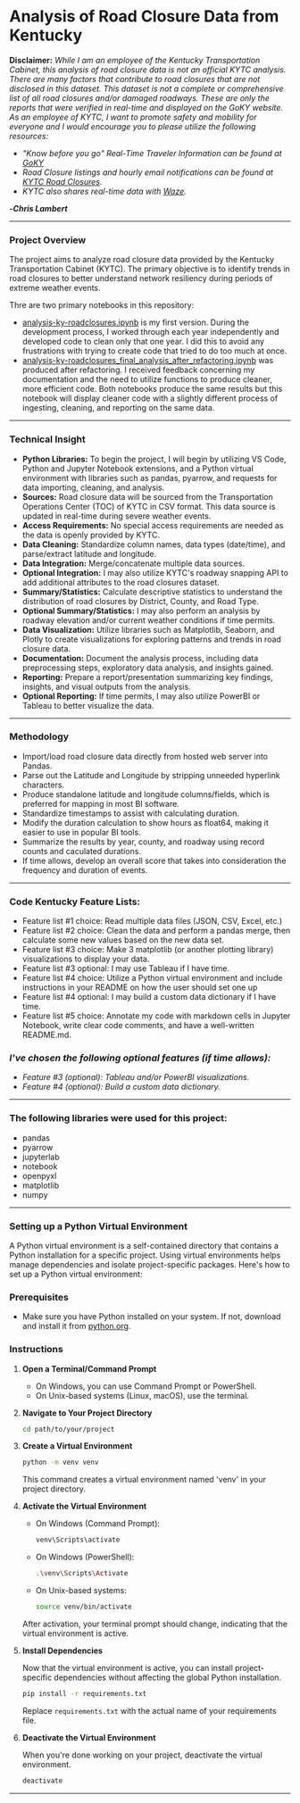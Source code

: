 # Analysis of Road Closure Data from Kentucky

**Disclaimer:** _While I am an employee of the Kentucky Transportation Cabinet, this analysis of road closure data is not an official KYTC analysis.  There are many factors that contribute to road closures that are not disclosed in this dataset.  This dataset is not a complete or comprehensive list of all road closures and/or damaged roadways.  These are only the reports that were verified in real-time and displayed on the GoKY website.  As an employee of KYTC, I want to promote safety and mobility for everyone and I would encourage you to please utilize the following resources:_

* _"Know before you go" Real-Time Traveler Information can be found at [GoKY](https://goky.ky.gov)_
* _Road Closure listings and hourly email notifications can be found at [KYTC Road Closures](https://transportation.ky.gov/Pages/Weather-Related-Road-Closures.aspx)._
* _KYTC also shares real-time data with [Waze](https://www.waze.com/en/live-map/)._

**-_Chris Lambert_**

---

### Project Overview
The project aims to analyze road closure data provided by the Kentucky Transportation Cabinet (KYTC). The primary objective is to identify trends in road closures to better understand network resiliency during periods of extreme weather events.

Thre are two primary notebooks in this repository:

* [analysis-ky-roadclosures.ipynb](https://github.com/chrislambert-ky/analysis-ky-roadclosures/blob/main/analysis-ky-roadclosures.ipynb) is my first version.  During the development process, I worked through each year independently and developed code to clean only that one year.  I did this to avoid any frustrations with trying to create code that tried to do too much at once.
* [analysis-ky-roadclosures_final_analysis_after_refactoring.ipynb](https://github.com/chrislambert-ky/analysis-ky-roadclosures/blob/main/analysis-ky-roadclosures_final_analysis_after_refactoring.ipynb) was produced after refactoring.  I received feedback concerning my documentation and the need to utilize functions to produce cleaner, more efficient code.  Both notebooks produce the same results but this notebook will display cleaner code with a slightly different process of ingesting, cleaning, and reporting on the same data.

---

### Technical Insight

- **Python Libraries:** To begin the project, I will begin by utilizing VS Code, Python and Jupyter Notebook extensions, and a Python virtual environment with libraries such as pandas, pyarrow, and requests for data importing, cleaning, and analysis.
- **Sources:** Road closure data will be sourced from the Transportation Operations Center (TOC) of KYTC in CSV format. This data source is updated in real-time during severe weather events.
- **Access Requirements:** No special access requirements are needed as the data is openly provided by KYTC.
- **Data Cleaning:** Standardize column names, data types (date/time), and parse/extract latitude and longitude.
- **Data Integration:** Merge/concatenate multiple data sources.
- **Optional Integration:** I may also utilize KYTC's roadway snapping API to add additional attributes to the road closures dataset.
- **Summary/Statistics:** Calculate descriptive statistics to understand the distribution of road closures by District, County, and Road Type.
- **Optional Summary/Statistics:** I may also perform an analysis by roadway elevation and/or current weather conditions if time permits.
- **Data Visualization:** Utilize libraries such as Matplotlib, Seaborn, and Plotly to create visualizations for exploring patterns and trends in road closure data.
- **Documentation:** Document the analysis process, including data preprocessing steps, exploratory data analysis, and insights gained.
- **Reporting:** Prepare a report/presentation summarizing key findings, insights, and visual outputs from the analysis.
- **Optional Reporting:** If time permits, I may also utilize PowerBI or Tableau to better visualize the data.

---

### Methodology
- Import/load road closure data directly from hosted web server into Pandas.
- Parse out the Latitude and Longitude by stripping unneeded hyperlink characters.
- Produce standalone latitude and longitude columns/fields, which is preferred for mapping in most BI software.
- Standardize timestamps to assist with calculating duration.
- Modify the duration calculation to show hours as float64, making it easier to use in popular BI tools.
- Summarize the results by year, county, and roadway using record counts and caculated durations.
- If time allows, develop an overall score that takes into consideration the frequency and duration of events.

---

### Code Kentucky Feature Lists:
- Feature list #1 choice: Read multiple data files (JSON, CSV, Excel, etc.)
- Feature list #2 choice: Clean the data and perform a pandas merge, then calculate some new values based on the new data set.
- Feature list #3 choice: Make 3 matplotlib (or another plotting library) visualizations to display your data.
- Feature list #3 optional: I may use Tableau if I have time.
- Feature list #4 choice: Utilize a Python virtual environment and include instructions in your README on how the user should set one up
- Feature list #4 optional: I may build a custom data dictionary if I have time.
- Feature list #5 choice: Annotate my code with markdown cells in Jupyter Notebook, write clear code comments, and have a well-written README.md. 


### *I've chosen the following optional features (if time allows):*
- *Feature #3 (optional): Tableau and/or PowerBI visualizations.*
- *Feature #4 (optional): Build a custom data dictionary.*

---

### The following libraries were used for this project:

- pandas
- pyarrow
- jupyterlab
- notebook
- openpyxl
- matplotlib
- numpy

---

### Setting up a Python Virtual Environment

A Python virtual environment is a self-contained directory that contains a Python installation for a specific project. Using virtual environments helps manage dependencies and isolate project-specific packages. Here's how to set up a Python virtual environment:

### Prerequisites

- Make sure you have Python installed on your system. If not, download and install it from [python.org](https://www.python.org/).

### Instructions

1. **Open a Terminal/Command Prompt**

    - On Windows, you can use Command Prompt or PowerShell.
    - On Unix-based systems (Linux, macOS), use the terminal.

2. **Navigate to Your Project Directory**

    ```bash
    cd path/to/your/project
    ```

3. **Create a Virtual Environment**

    ```bash
    python -m venv venv
    ```

    This command creates a virtual environment named 'venv' in your project directory.

4. **Activate the Virtual Environment**

    - On Windows (Command Prompt):

        ```bash
        venv\Scripts\activate
        ```

    - On Windows (PowerShell):

        ```bash
        .\venv\Scripts\Activate
        ```

    - On Unix-based systems:

        ```bash
        source venv/bin/activate
        ```

    After activation, your terminal prompt should change, indicating that the virtual environment is active.

5. **Install Dependencies**

    Now that the virtual environment is active, you can install project-specific dependencies without affecting the global Python installation.

    ```bash
    pip install -r requirements.txt
    ```

    Replace `requirements.txt` with the actual name of your requirements file.

6. **Deactivate the Virtual Environment**

    When you're done working on your project, deactivate the virtual environment.

    ```bash
    deactivate
    ```

---
